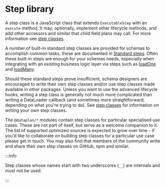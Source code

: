 # Step library

A step class is a JavaScript class that extends `ExecutableStep` with an
`execute` method. It may, optionally, implement other <Grafast /> lifecycle
methods, and add other accessors and similar that child field plans may call.
For more information see [step classes](../step-classes).

A number of built-in standard step classes are provided for schemas to
accomplish common tasks, these are documented in [Standard
steps](./standard-steps). Often these built-in steps are enough for your schemas
needs, especially when integrating with an existing business logic layer via
steps such as [loadOne][] and [loadMany][].

Should these standard steps prove insufficient, schema designers are encouraged
to write their own step classes and/or use step classes made available in other
packages. Unless you want to use the advanced lifecycle hooks, writing a step
class is generally not much more complicated than writing a DataLoader callback
(and sometimes more straightforward, depending on what you're trying to do).
See [step classes](../step-classes) for information on writing your own step
classes.

The `@dataplan/*` modules contain step classes for particular specialised use
cases. These are not part of <Grafast /> itself, but serve as a welcome
companion to it. The list of supported optimized sources is expected to grow
over time - if you'd like to collaborate on building step classes for a
particular use case please get in touch. You may also find that members of the
community write and share their own step classes on GitHub, npm and similar.

:::info

Step classes whose names start with two underscores (`__`) are internals and
must not be used.

:::

[loadone]: ./standard-steps/loadOne
[loadmany]: ./standard-steps/loadMany
